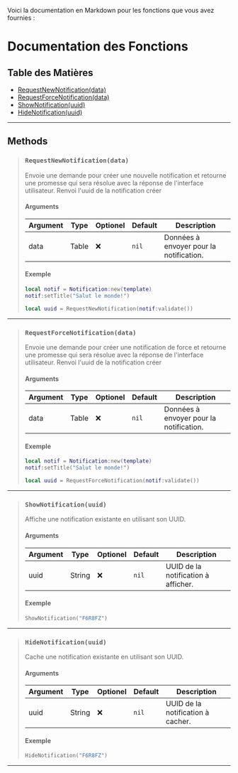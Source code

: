 Voici la documentation en Markdown pour les fonctions que vous avez fournies :

# Documentation des Fonctions

## Table des Matières

- [RequestNewNotification(data)](#requestnewnotificationdata)
- [RequestForceNotification(data)](#requestforcenotificationdata)
- [ShowNotification(uuid)](#shownotificationuuid)
- [HideNotification(uuid)](#hidenotificationuuid)

---

## Methods

> ### `RequestNewNotification(data)`
> Envoie une demande pour créer une nouvelle notification et retourne une promesse qui sera résolue avec la réponse de l'interface utilisateur.
> Renvoi l'uuid de la notification créer 
>
> #### Arguments
> | Argument | Type  | Optionel | Default | Description                         |
> |----------|-------|----------|---------|-------------------------------------|
> | data     | Table | ❌       | `nil`   | Données à envoyer pour la notification. |
> 
> #### Exemple
> ```lua
> local notif = Notification:new(template)
> notif:setTitle("Salut le monde!")
> 
> local uuid = RequestNewNotification(notif:validate())
> ```

---

> ### `RequestForceNotification(data)`
> Envoie une demande pour créer une notification de force et retourne une promesse qui sera résolue avec la réponse de l'interface utilisateur.
> Renvoi l'uuid de la notification créer
> 
> #### Arguments
> | Argument | Type  | Optionel | Default | Description                         |
> |----------|-------|----------|---------|-------------------------------------|
> | data     | Table | ❌       | `nil`   | Données à envoyer pour la notification. |
>
>#### Exemple
> ```lua
> local notif = Notification:new(template)
> notif:setTitle("Salut le monde!")
> 
> local uuid = RequestForceNotification(notif:validate())
> ```

---

> ### `ShowNotification(uuid)`
> Affiche une notification existante en utilisant son UUID.
> 
> #### Arguments
> | Argument | Type   | Optionel | Default | Description                    |
> |----------|--------|----------|---------|--------------------------------|
> | uuid     | String | ❌       | `nil`   | UUID de la notification à afficher. |
> 
> #### Exemple
> ```lua
> ShowNotification("F6R8FZ")
> ```

---

> ### `HideNotification(uuid)`
> Cache une notification existante en utilisant son UUID.
> 
> #### Arguments
> | Argument | Type   | Optionel | Default | Description                    |
> |----------|--------|----------|---------|--------------------------------|
> | uuid     | String | ❌       | `nil`   | UUID de la notification à cacher. |
> 
> #### Exemple
> ```lua
> HideNotification("F6R8FZ")
> ```

---
